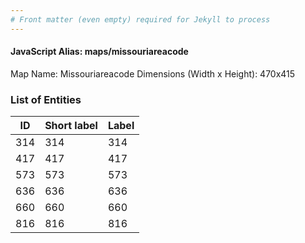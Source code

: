 ```yaml
---
# Front matter (even empty) required for Jekyll to process
---
```


#### JavaScript Alias: maps/missouriareacode

Map Name: Missouriareacode
Dimensions (Width x Height): 470x415





### List of Entities

ID | Short label | Label
---|---|---|
314|314|314
417|417|417
573|573|573
636|636|636
660|660|660
816|816|816

